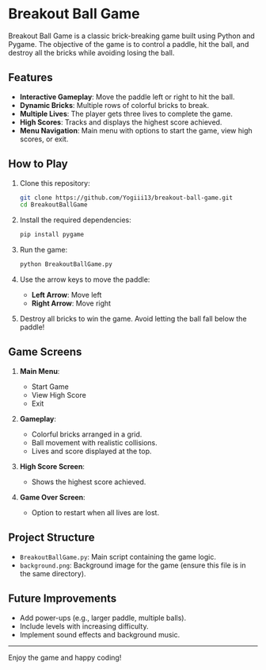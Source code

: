 # Breakout Ball Game

Breakout Ball Game is a classic brick-breaking game built using Python and Pygame. The objective of the game is to control a paddle, hit the ball, and destroy all the bricks while avoiding losing the ball.

## Features

- **Interactive Gameplay**: Move the paddle left or right to hit the ball.
- **Dynamic Bricks**: Multiple rows of colorful bricks to break.
- **Multiple Lives**: The player gets three lives to complete the game.
- **High Scores**: Tracks and displays the highest score achieved.
- **Menu Navigation**: Main menu with options to start the game, view high scores, or exit.

## How to Play

1. Clone this repository:

   ```bash
   git clone https://github.com/Yogiii13/breakout-ball-game.git
   cd BreakoutBallGame
   ```

2. Install the required dependencies:
   ```bash
   pip install pygame
   ```

3. Run the game:
   ```bash
   python BreakoutBallGame.py
   ```

4. Use the arrow keys to move the paddle:
   - **Left Arrow**: Move left
   - **Right Arrow**: Move right

5. Destroy all bricks to win the game. Avoid letting the ball fall below the paddle!

## Game Screens

1. **Main Menu**:
   - Start Game
   - View High Score
   - Exit

2. **Gameplay**:
   - Colorful bricks arranged in a grid.
   - Ball movement with realistic collisions.
   - Lives and score displayed at the top.

3. **High Score Screen**:
   - Shows the highest score achieved.

4. **Game Over Screen**:
   - Option to restart when all lives are lost.

## Project Structure

- `BreakoutBallGame.py`: Main script containing the game logic.
- `background.png`: Background image for the game (ensure this file is in the same directory).


## Future Improvements

- Add power-ups (e.g., larger paddle, multiple balls).
- Include levels with increasing difficulty.
- Implement sound effects and background music.

---

Enjoy the game and happy coding!
```
